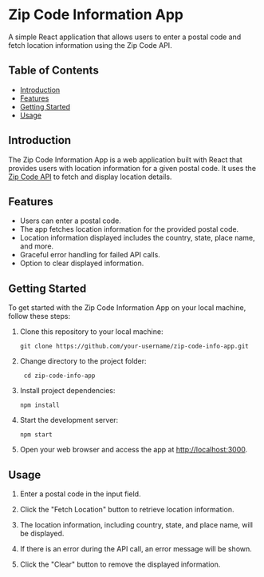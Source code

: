 # Zip Code Information App

A simple React application that allows users to enter a postal code and fetch location information using the Zip Code API.

## Table of Contents

- [Introduction](#introduction)
- [Features](#features)
- [Getting Started](#getting-started)
- [Usage](#usage)


## Introduction

The Zip Code Information App is a web application built with React that provides users with location information for a given postal code. It uses the [Zip Code API](https://app.zipcodebase.com/api/v1) to fetch and display location details.

## Features

- Users can enter a postal code.
- The app fetches location information for the provided postal code.
- Location information displayed includes the country, state, place name, and more.
- Graceful error handling for failed API calls.
- Option to clear displayed information.


## Getting Started

To get started with the Zip Code Information App on your local machine, follow these steps:

1. Clone this repository to your local machine:

   ```
   git clone https://github.com/your-username/zip-code-info-app.git
    ```
2. Change directory to the project folder:
    ```
     cd zip-code-info-app
    ```
3. Install project dependencies:
    ```
    npm install
    ```
4. Start the development server:
    ```
    npm start
    ```

5. Open your web browser and access the app at [http://localhost:3000](http://localhost:3000).

## Usage

1. Enter a postal code in the input field.

2. Click the "Fetch Location" button to retrieve location information.

3. The location information, including country, state, and place name, will be displayed.

4. If there is an error during the API call, an error message will be shown.

5. Click the "Clear" button to remove the displayed information.

